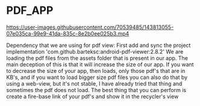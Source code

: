 # PDF_APP
https://user-images.githubusercontent.com/70539485/143813055-07e035ca-99e9-41da-835c-8e2b0ee025b3.mp4






Dependency that we are using for pdf view:
First add and sync the project 
implementation 'com.github.barteksc:android-pdf-viewer:2.8.2'
We are loading the pdf files from the assets folder that is present in our app. The main deception of this is that it will increase the size of our app. If you want to decrease the size of your app, then loads, only those pdf's that are in KB's, and if you want to load bigger size pdf files you can also do that by using a web-view, but it's not stable, I have already tried that thing and sometimes the pdf does not load. The best thing that you can perform is create a fire-base link of your pdf's and show it in the recycler's view
